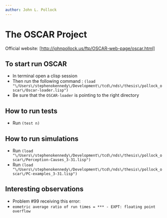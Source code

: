 ```yaml
---
author: John L. Pollock
---
```


# The OSCAR Project

Official website: [http://johnpollock.us/ftp/OSCAR-web-page/oscar.html]

## To start run OSCAR
- In terminal open a clisp session
- Then run the following command :
`(load "\/Users\/stephenokennedy\/Development\/tcd\/nds\/thesis\/pollock_oscar\/Oscar-loader.lisp")`
- Be sure that the `OSCAR-loader` is pointing to the right directory

## How to run tests
- Run `(test n)`

## How to run simulations
- Run `(load "\/Users\/stephenokennedy\/Development\/tcd\/nds\/thesis\/pollock_oscar\/Perception-Causes_3-31.lisp")`
- Run `(load "\/Users\/stephenokennedy\/Development\/tcd\/nds\/thesis\/pollock_oscar\/PC-examples_3-31.lisp")`

## Interesting observations
- Problem #99 receiving this error:
 - `eometric average ratio of run times =
*** - EXPT: floating point overflow`
